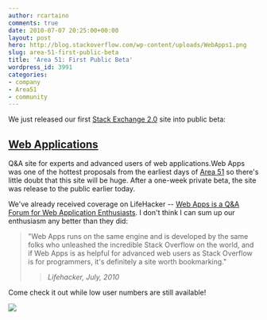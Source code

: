 ```yaml
---
author: rcartaino
comments: true
date: 2010-07-07 20:25:00+00:00
layout: post
hero: http://blog.stackoverflow.com/wp-content/uploads/WebApps1.png
slug: area-51-first-public-beta
title: 'Area 51: First Public Beta'
wordpress_id: 3991
categories:
- company
- Area51
- community
---
```


We just released our first [Stack Exchange 2.0](http://blog.stackoverflow.com/2010/04/changes-to-stack-exchange/) site into public beta:


## [Web Applications](http://webapps.stackexchange.com)


Q&A site for experts and advanced users of web applications.Web Apps was one of the hottest proposals from the earliest days of [Area 51](http://area51.stackexchange.com) so there's little doubt that this site will be huge. After a one-week private beta, the site was release to the public earlier today.

We've already received coverage on LifeHacker -- [Web Apps is a Q&A Forum for Web Application Enthusiasts](http://lifehacker.com/5580421/web-apps-is-a-qa-forum-for-web-application-enthusiasts). I don't think I can sum up our enthusiasm any better than they did:


<blockquote>"Web Apps runs on the same engine and is developed by the same folks who  unleashed the incredible Stack Overflow on the world, and if Web Apps is  as helpful for advanced web users as Stack Overflow is for programmers,  it's definitely a site worth bookmarking."

> 
> _Lifehacker, July, 2010_
> 
> 
</blockquote>


Come check it out while low user numbers are still available!

[![](http://blog.stackoverflow.com/wp-content/uploads/WebApps1.png)](http://webapps.stackexchange.com)
